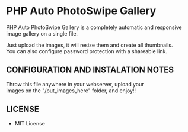 # PHP Auto PhotoSwipe Gallery

PHP Auto PhotoSwipe Gallery is a completely automatic and responsive image gallery on a single file.

Just upload the images, it will resize them and create all thumbnails.<br/>
You can also configure password protection with a shareable link.

## CONFIGURATION AND INSTALATION NOTES
Throw this file anywhere in your webserver, upload your<br/>
images on the "/put_images_here" folder, and enjoy!!

## LICENSE
- MIT License
